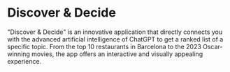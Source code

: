 # Discover & Decide

"Discover & Decide" is an innovative application that directly connects you with the advanced artificial intelligence of ChatGPT to get a ranked list of a specific topic. From the top 10 restaurants in Barcelona to the 2023 Oscar-winning movies, the app offers an interactive and visually appealing experience.
